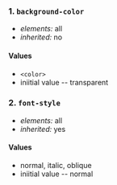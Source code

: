 ### 1. `background-color`

* *elements:* all
* *inherited:* no

#### Values
* `<color>`
* iniitial value -- transparent


### 2. `font-style`

* *elements:* all
* *inherited:* yes

#### Values
* normal, italic, oblique
* iniitial value -- normal


